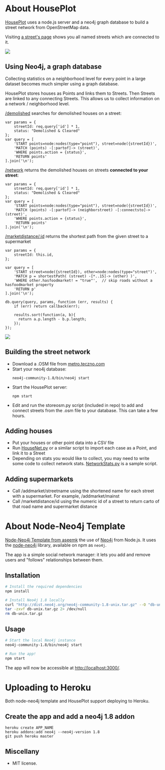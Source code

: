 # About HousePlot

<a href="http://houseplot.herokuapp.com">HousePlot</a> uses a node.js server and a neo4j graph database to build a street network from OpenStreetMap data.

Visiting <a href="http://houseplot.herokuapp.com/streets/709">a street's page</a> shows you all named streets which are connected to it.

<img src="http://i.imgur.com/DhfvS.png"/>


## Using Neo4j, a graph database

Collecting statistics on a neighborhood level for every point in a large dataset becomes much simpler using a graph database.

HousePlot stores houses as Points and links them to Streets. Then Streets are linked to any connecting Streets. This allows us to collect information on a network / neighborhood level.

<a href="http://houseplot.herokuapp.com/demolished/709">/demolished</a> searches for demolished houses on a street:

    var params = {
        streetId: req.query['id'] * 1,
        status: "Demolished & Cleared"
    };
    var query = [
        'START points=node:nodes(type="point"), street=node({streetId})',
        'MATCH (points) -[:partof]-> (street)',
        'WHERE points.action = {status}',
        'RETURN points'
    ].join('\n');

<a href="http://houseplot.herokuapp.com/network/709">/network</a> returns the demolished houses on streets <b>connected to your street</b>:

    var params = {
        streetId: req.query['id'] * 1,
        status: "Demolished & Cleared"
    };
    var query = [
        'START points=node:nodes(type="point"), street=node({streetId})',
        'MATCH (points) -[:partof]-> (neighborstreet) -[:connectsto]-> (street)',
        'WHERE points.action = {status}',
        'RETURN points'
    ].join('\n');

<a href="http://houseplot.herokuapp.com/marketdistance/100">/marketdistance/:id</a> returns the shortest path from the given street to a supermarket

    var params = {
        streetId: this.id,
    };

    var query = [
        'START street=node({streetId}), other=node:nodes(type="street")',
        'MATCH p = shortestPath( (street) -[*..15]-> (other) )',
        'WHERE other.hasfoodmarket! = "true"',	// skip roads without a hasfoodmarket property
        'RETURN p'
    ].join('\n');

    db.query(query, params, function (err, results) {
        if (err) return callback(err);
        
        results.sort(function(a, b){
          return a.p.length - b.p.length;
        });
    });

<img src="http://i.imgur.com/D72vK.png"/>

## Building the street network
<ul>
<li>Download a .OSM file from <a href="http://metro.teczno.com/">metro.teczno.com</a></li>
<li>Start your neo4j database:

    neo4j-community-1.8/bin/neo4j start

</li>
<li>Start the HousePlot server:

    npm start

</li>
<li>Edit and run the storeosm.py script (included in repo) to add and connect streets from the .osm file to your database. This can take a few hours.</li>
</ul>


## Adding houses
<ul>
<li>Put your houses or other point data into a CSV file</li>
<li>Run <a href="https://gist.github.com/3454788">HouseNet.py</a> or a similar script to import each case as a Point, and link it to a Street</li>
<li>Depending on stats you would like to collect, you may need to write some code to collect network stats. <a href="https://gist.github.com/3473604">NetworkStats.py</a> is a sample script.</li>
</ul>

## Adding supermarkets
<ul>
<li>Call /addmarket/streetname using the shortened name for each street with a supermarket. For example, /addmarket/mainst</li>
<li>Call /marketdistance/id using the numeric id of a street to return carto of that road name and supermarket distance</li>
</ul>

# About Node-Neo4j Template

<a href="https://github.com/aseemk/node-neo4j-template">Node-Neo4j Template from aseemk</a> the use of [Neo4j][] from Node.js. It uses the
[node-neo4j][] library, available on npm as `neo4j`.

The app is a simple social network manager: it lets you add and remove users
and "follows" relationships between them.

## Installation

```bash
# Install the required dependencies
npm install

# Install Neo4j 1.8 locally
curl "http://dist.neo4j.org/neo4j-community-1.8-unix.tar.gz" --O "db-unix.tar.gz"
tar -zxvf db-unix.tar.gz 2> /dev/null
rm db-unix.tar.gz
```

## Usage

```bash
# Start the local Neo4j instance
neo4j-community-1.8/bin/neo4j start

# Run the app!
npm start
```

The app will now be accessible at [http://localhost:3000/](http://localhost:3000/).

# Uploading to Heroku

Both node-neo4j template and HousePlot support deploying to Heroku.

## Create the app and add a neo4j 1.8 addon

    heroku create APP_NAME
    heroku addons:add neo4j --neo4j-version 1.8
    git push heroku master

## Miscellany

- MIT license.

[Neo4j]: http://www.neo4j.org/
[node-neo4j]: https://github.com/thingdom/node-neo4j

[coffeescript]: http://www.coffeescript.org/
[streamline]: https://github.com/Sage/streamlinejs
